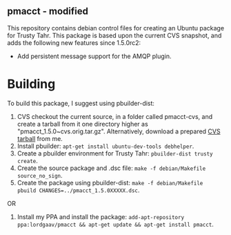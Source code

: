 pmacct - modified
-----------------

This repository contains debian control files for creating an Ubuntu package for Trusty Tahr. This package is based upon the current CVS snapshot,
and adds the following new features since 1.5.0rc2:

* Add persistent message support for the AMQP plugin.

Building
========

To build this package, I suggest using pbuilder-dist:

1. CVS checkout the current source, in a folder called pmacct-cvs, and create a tarball from it one directory higher as "pmacct_1.5.0~cvs.orig.tar.gz". Alternatively, download a prepared [CVS tarball] from me.
2. Install pbuilder: `apt-get install ubuntu-dev-tools debhelper`.
3. Create a pbuilder environment for Trusty Tahr: `pbuilder-dist trusty create`.
4. Create the source package and .dsc file: `make -f debian/Makefile source_no_sign`.
5. Create the package using pbuilder-dist:  `make -f debian/Makefile pbuild CHANGES=../pmacct_1.5.0XXXXX.dsc`.

OR

1. Install my PPA and install the package: `add-apt-repository ppa:lordgaav/pmacct && apt-get update && apt-get install pmacct`.

[CVS tarball]: https://www.dropbox.com/s/metw6ebu0b4abiz/pmacct_1.5.0cvs.orig.tar.gz
